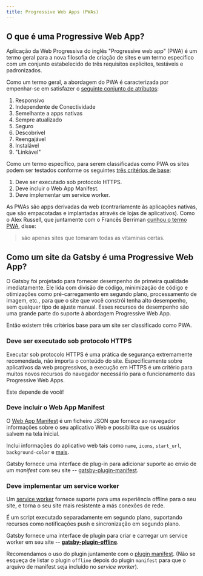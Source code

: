 ```yaml
---
title: Progressive Web Apps (PWAs)
---
```


## O que é uma Progressive Web App?

Aplicação da Web Progressiva do inglês "Progressive web app" (PWA) é um termo geral para a nova filosofia de criação de sites e um termo específico com um conjunto estabelecido de três requisitos explícitos, testáveis e padronizados.

Como um termo geral, a abordagem do PWA é caracterizada por empenhar-se em satisfazer o [seguinte conjunto de atributos](https://infrequently.org/2015/06/progressive-apps-escaping-tabs-without-losing-our-soul/):

1.  Responsivo
2.  Independente de Conectividade
3.  Semelhante a apps nativas
4.  Sempre atualizado
5.  Seguro
6.  Descobrível
7.  Reengajável
8.  Instalável
9.  "Linkável"

Como um termo específico, para serem classificadas como PWA os sites podem ser testados conforme os seguintes [três critérios de base](https://infrequently.org/2016/09/what-exactly-makes-something-a-progressive-web-app/):

1.  Deve ser executado sob protocolo HTTPS.
2.  Deve incluir o Web App Manifest.
3.  Deve implementar um service worker.

As PWAs são apps derivadas da web (contrariamente às aplicações nativas, que são empacotadas e implantadas através de lojas de aplicativos). Como o Alex Russell, que juntamente com o Francês Berriman [cunhou o termo PWA](https://infrequently.org/2015/06/progressive-apps-escaping-tabs-without-losing-our-soul/), disse:

> são apenas sites que tomaram todas as vitaminas certas.

## Como um site da Gatsby é uma Progressive Web App?

O Gatsby foi projetado para fornecer desempenho de primeira qualidade imediatamente. Ele lida com divisão de código, minimização de código e otimizações como pré-carregamento em segundo plano, processamento de imagem, etc., para que o site que você constrói tenha alto desempenho, sem qualquer tipo de ajuste manual. Esses recursos de desempenho são uma grande parte do suporte à abordagem Progressive Web App.

Então existem três critérios base para um site ser classificado como PWA.

### Deve ser executado sob protocolo HTTPS

Executar sob protocolo HTTPS é uma prática de segurança extremamente recomendada, não importa o conteúdo do site. Especificamente sobre aplicativos da web progressivos, a execução em HTTPS é um critério para muitos novos recursos do navegador necessário para o funcionamento das Progressive Web Apps.

Este depende de você!

### Deve incluir o Web App Manifest

O [Web App Manifest](https://www.w3.org/TR/appmanifest/) é um ficheiro JSON que fornece ao navegador informações sobre o seu aplicativo Web e possibilita que os usuários salvem na tela inicial.

Inclui informações do aplicativo web tais como `name`, `icons`, `start_url`, `background-color` e [mais](https://developers.google.com/web/fundamentals/web-app-manifest/).

Gatsby fornece uma interface de plug-in para adicionar suporte ao envio de um _manifest_ com seu site -- [gatsby-plugin-manifest](/packages/gatsby-plugin-manifest).

### Deve implementar um service worker

Um [service worker](https://developers.google.com/web/fundamentals/primers/service-workers/) fornece suporte para uma experiência offline para o seu site, e torna o seu site mais resistente a más conexões de rede.

É um script executado separadamente em segundo plano, suportando recursos como notificações push e sincronização em segundo plano.

Gatsby fornece uma interface de plugin para criar e carregar um service worker em seu site -- [**gatsby-plugin-offline**](/packages/gatsby-plugin-offline).

Recomendamos o uso do plugin juntamente com o [plugin manifest](/packages/gatsby-plugin-manifest). (Não se esqueça de listar o plugin `offline` depois do plugin `manifest` para que o arquivo de manifest seja incluído no _service worker_).
